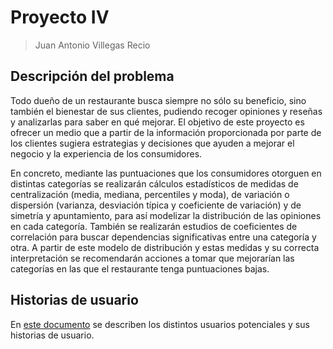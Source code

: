 # Proyecto IV
> Juan Antonio Villegas Recio 

## Descripción del problema
Todo dueño de un restaurante busca siempre no sólo su beneficio, sino también el bienestar de sus clientes, pudiendo recoger opiniones y reseñas y analizarlas para saber en qué mejorar. El objetivo de este proyecto es ofrecer un medio que a partir de la información proporcionada por parte de los clientes sugiera estrategias y decisiones que ayuden a mejorar el negocio y la experiencia de los consumidores. 

En concreto, mediante las puntuaciones que los consumidores otorguen en distintas categorías se realizarán cálculos estadísticos de medidas de centralización (media, mediana, percentiles y moda), de variación o dispersión (varianza, desviación típica y coeficiente de variación) y de simetría y apuntamiento, para así modelizar la distribución de las opiniones en cada categoría. También se realizarán estudios de coeficientes de correlación para buscar dependencias significativas entre una categoría y otra. A partir de este modelo de distribución y estas medidas y su correcta interpretación se recomendarán acciones a tomar que mejorarían las categorías en las que el restaurante tenga puntuaciones bajas.

## Historias de usuario
En [este documento](./docs/personas.md) se describen los distintos usuarios potenciales y sus historias de usuario.
